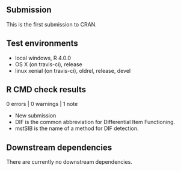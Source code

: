 ## Submission
This is the first submission to CRAN.

## Test environments
* local windows, R 4.0.0
* OS X (on travis-ci), release
* linux xenial (on travis-ci), oldrel, release, devel

## R CMD check results
0 errors | 0 warnings | 1 note

- New submission
- DIF is the common abbreviation for Differential Item Functioning.
- mstSIB is the name of a method for DIF detection.

## Downstream dependencies

There are currently no downstream dependencies.
